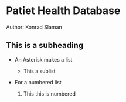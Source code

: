 # Patiet Health Database

Author: Konrad Slaman

## This is a subheading  
* An Asterisk makes a list  
	+ This a sublist  

* For a numbered list
	1. This this is numbered
